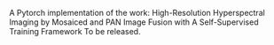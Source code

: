 A Pytorch implementation of the work: High-Resolution Hyperspectral Imaging by Mosaiced and PAN Image Fusion with A Self-Supervised Training Framework
To be released.
